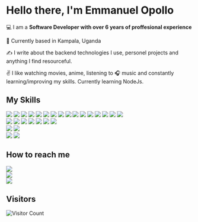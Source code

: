 # Hello there, I'm Emmanuel Opollo

:computer: I am a **Software Developer with over 6 years of proffesional experience**

:pushpin: Currently based in Kampala, Uganda

:writing_hand: I write about the backend technologies I use, personel projects and anything I find resourceful.

:v: I like watching movies, anime, listening to :headphones: music and constantly learning/improving my skills.
    Currently learning NodeJs.


## My Skills

![](https://img.shields.io/badge/ASP.NET_Core-512BD4?logo=dotnet&style=for-the-badge&logoColor=white)
![](https://img.shields.io/badge/Entity_Framework_Core-2C3331?logo=dotnet&style=for-the-badge&logoColor=green)
![](https://img.shields.io/badge/SignalR-1F2D3D?logo=dotnet&style=for-the-badge&logoColor=white)
![](https://img.shields.io/badge/IdentityServer-3B2A45?logo=dotnet&style=for-the-badge&logoColor=white)
![](https://img.shields.io/badge/Azure_Functions-1F456E?logo=azurefunctions&style=for-the-badge&logoColor=white)
![](https://img.shields.io/badge/React-61DAFB?logo=react&style=for-the-badge&logoColor=black)
![](https://img.shields.io/badge/Redux-764ABC?logo=redux&style=for-the-badge&logoColor=white)
![](https://img.shields.io/badge/Blazor-5A5D5E?logo=dotnet&style=for-the-badge&logoColor=white)
![](https://img.shields.io/badge/SQL_Server-CC2927?logo=microsoftsqlserver&style=for-the-badge&logoColor=white)
![](https://img.shields.io/badge/PostgreSQL-4169E1?logo=PostgreSQL&style=for-the-badge&logoColor=black)
![](https://img.shields.io/badge/Redis-DC382D?logo=Redis&style=for-the-badge&logoColor=black)
![](https://img.shields.io/badge/Azure_SQL-0078D4?logo=microsoftazure&style=for-the-badge&logoColor=white)
![](https://img.shields.io/badge/Azure_DevOps-0078D7?logo=Azure_DevOps&style=for-the-badge&color=darkblue)
![](https://img.shields.io/badge/Kubernetes-326CE5?logo=kubernetes&style=for-the-badge&logoColor=white)
![](https://img.shields.io/badge/Docker-2496ED?logo=Docker&style=for-the-badge&logoColor=darkblue)
![](https://img.shields.io/badge/csharp-csharp/?logo=csharp&style=for-the-badge)<br>
![](https://img.shields.io/badge/NodeJs-NodeJs/?logo=nodejs&style=for-the-badge&color=blue&logoColor=yellow)
![](https://img.shields.io/badge/react-react/?logo=react&style=for-the-badge&color=black)
![](https://img.shields.io/badge/express_js-E34F26?logo=express&style=for-the-badge)
![](https://img.shields.io/badge/MongoDB-4EA94B?style=for-the-badge&logo=mongodb&logoColor=white)
![](https://img.shields.io/badge/Redis-DC382D?logo=Redis&style=for-the-badge&logoColor=black)
![](https://img.shields.io/badge/MySQL-0081CB?logo=MySQL&style=for-the-badge&logoColor=orange)
![](https://img.shields.io/badge/PostgreSQL-4169E1?logo=PostgreSQL&style=for-the-badge&logoColor=black)<br>
![](https://img.shields.io/badge/Git-F05032?logo=Git&style=for-the-badge&logoColor=black)
![](https://img.shields.io/badge/Docker-2496ED?logo=Docker&style=for-the-badge&logoColor=darkblue&color=blue)<br>
![](https://img.shields.io/badge/Azure--DevOps-0078D7?logo=Azure_DevOps&style=for-the-badge&color=darkblue)
![](https://img.shields.io/badge/Heroku-430098?style=for-the-badge&logo=heroku&logoColor=white)


## How to reach me

[![](https://img.shields.io/badge/LinkedIn-0A66C2?logo=LinkedIn&style=for-the-badge)](https://www.linkedin.com/in/emmanuel-opollo-5a258113a/)<br>
[![](https://img.shields.io/badge/Gmail-EA4335?logo=Gmail&style=for-the-badge&logoColor=white)](https://mail.google.com/mail/?view=cm&source=mailto&to=sage.emmy123@gmail.com)<br>
[![](https://img.shields.io/badge/Twitter-1DA1F2?logo=Twitter&style=for-the-badge&logoColor=white)](https://twitter.com/sageknighttech)



## Visitors

![Visitor Count](https://profile-counter.glitch.me/Sageemy123/count.svg)
